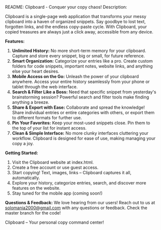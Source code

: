 README: Clipboard - Conquer your copy chaos!
Description:

Clipboard is a single-page web application that transforms your messy clipboard into a haven of organized snippets. Say goodbye to lost text, forgotten links, and the endless copy-paste cycle. With Clipboard, your copied treasures are always just a click away, accessible from any device.

**Features:**
1.  **Unlimited History:** No more short-term memory for your clipboard. Capture and store every snippet, big or small, for future reference.
2.  **Smart Organization:** Categorize your entries like a pro. Create custom folders for code snippets, important notes, website links, and anything else your heart desires.
3.  **Mobile Access on the Go:** Unleash the power of your clipboard anywhere. Access your entire history seamlessly from your phone or tablet through the web interface.
4.  **Search & Filter Like a Boss:** Need that specific snippet from yesterday's brainstorming session? Powerful search and filter tools make finding anything a breeze.
5.  **Share & Export with Ease:** Collaborate and spread the knowledge! Share individual entries or entire categories with others, or export them to different formats for further use.
6.  **Pin Your Favorites:** Keep your most-used snippets close. Pin them to the top of your list for instant access.
7.  **Clean & Simple Interface:** No more clunky interfaces cluttering your workflow. Clipboard is designed for ease of use, making managing your copy a joy.

**Getting Started:**
1.  Visit the Clipboard website at index.html.
2.  Create a free account or use guest access.
3.  Start copying! Text, images, links – Clipboard captures it all, automatically.
4.  Explore your history, categorize entries, search, and discover more features on the website.
5.  Stay tuned for the mobile app (coming soon!)

**Questions & Feedback:**
We love hearing from our users! Reach out to us at solomania2000@gmail.com with any questions or feedback.
Check the master branch for the code!

Clipboard – Your personal copy command center!
